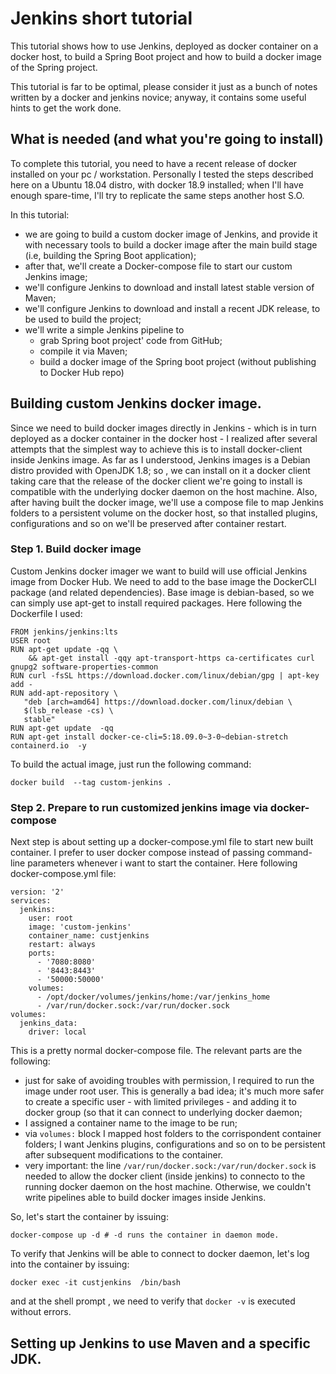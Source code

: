 # Jenkins short tutorial

This tutorial shows how to use Jenkins, deployed as docker container on a docker host, to build a Spring Boot project and how to build a docker image of the Spring project.

This tutorial is far to be optimal, please consider it just as a bunch of notes written by a docker and jenkins novice; anyway, it contains some useful hints to get the work done.

## What is needed (and what you're going to install)
To complete this tutorial, you need to have a recent release of docker installed on your pc / workstation. Personally I tested the steps described here on a Ubuntu 18.04 distro, with docker 18.9 installed; when I'll have enough spare-time, I'll try to replicate the same steps another host S.O.

In this tutorial:
- we are going to build a custom docker image of Jenkins, and provide it with necessary tools to build a docker image after the main build stage (i.e, building the Spring Boot application);
- after that, we'll create a Docker-compose file to start our custom Jenkins image;
- we'll configure Jenkins to download and install latest stable version of Maven;
- we'll configure Jenkins to download and install a recent JDK release, to be used to build the project;
- we'll write a simple Jenkins pipeline to 
    - grab Spring boot project' code from GitHub;
    - compile it via Maven;
    - build a docker image of the Spring boot project (without publishing to Docker Hub repo)

## Building custom Jenkins docker image.

Since we need to build docker images directly in Jenkins - which is in turn deployed as a docker container in the docker host - I realized after several attempts that the simplest way to achieve this is to install docker-client inside Jenkins image. As far as I understood, Jenkins images is a Debian distro provided with OpenJDK 1.8; so , we can install on it a docker client taking care that the release of the docker client we're going to install is compatible with the underlying docker daemon on the host machine.
Also, after having built the docker image, we'll use a compose file to map  Jenkins folders to a persistent volume on the docker host, so that installed plugins, configurations and so on we'll be preserved after container restart. 

### Step 1. Build docker image

Custom Jenkins docker imager we want to build will use official Jenkins image from Docker Hub. We need to add to the base image the DockerCLI package (and related dependencies). Base image is debian-based, so we can simply use apt-get to install required packages. Here following the Dockerfile I used:

```
FROM jenkins/jenkins:lts
USER root
RUN apt-get update -qq \
    && apt-get install -qqy apt-transport-https ca-certificates curl gnupg2 software-properties-common
RUN curl -fsSL https://download.docker.com/linux/debian/gpg | apt-key add -
RUN add-apt-repository \
   "deb [arch=amd64] https://download.docker.com/linux/debian \
   $(lsb_release -cs) \
   stable"
RUN apt-get update  -qq
RUN apt-get install docker-ce-cli=5:18.09.0~3-0~debian-stretch  containerd.io  -y
```
To build the actual image, just run the following command:

```
docker build  --tag custom-jenkins .
```

### Step 2. Prepare to run customized jenkins image via docker-compose

Next step is about setting up a docker-compose.yml file to start new built container. I prefer to user docker compose instead of passing command-line parameters whenever i want to start the container.
Here following docker-compose.yml file:

```
version: '2'
services:
  jenkins:
    user: root
    image: 'custom-jenkins'
    container_name: custjenkins
    restart: always
    ports:
      - '7080:8080'
      - '8443:8443'
      - '50000:50000'
    volumes:
      - /opt/docker/volumes/jenkins/home:/var/jenkins_home
      - /var/run/docker.sock:/var/run/docker.sock  
volumes:
  jenkins_data:
    driver: local

```
This is a pretty normal docker-compose file. The relevant parts are the following:
- just for sake of avoiding troubles with permission, I required to run the image under root user. 
  This is generally a bad idea;  it's much more safer to create a specific user - with limited privileges - 
  and adding it to docker group (so that it can connect to underlying docker daemon;
- I assigned a container name to the image to be run;
- via ```volumes:``` block I mapped host folders to the corrispondent container folders; I want Jenkins plugins,
  configurations and so on to be persistent after subsequent modifications to the container.
- very important: the line 
  ```/var/run/docker.sock:/var/run/docker.sock```
  is needed to allow the docker client (inside jenkins) to connecto to the running docker daemon on the host machine.
  Otherwise, we couldn't write pipelines able to build docker images inside Jenkins.

So, let's start the container by issuing:

```
docker-compose up -d # -d runs the container in daemon mode.
```
To verify that Jenkins will be able to connect to docker daemon, let's log into the container by issuing:

```
docker exec -it custjenkins  /bin/bash
```
and at the shell prompt , we need to verify that ```docker -v``` is executed without errors.

## Setting up Jenkins to use Maven and a specific JDK.


